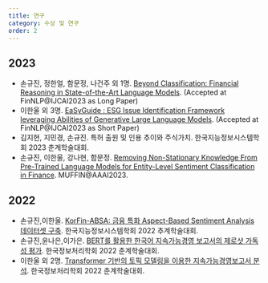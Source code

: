 ```yaml
---
title: 연구
category: 수상 및 연구
order: 2
---
```


## 2023
  - 손규진, 정한얼, 함문정, 나건주 외 1명. [Beyond Classification: Financial Reasoning in State-of-the-Art Language Models](https://arxiv.org/abs/2305.01505). (Accepted at FinNLP@IJCAI2023 as Long Paper)
  - 이한울 외 3명. [EaSyGuide : ESG Issue Identification Framework leveraging Abilities of Generative Large Language Models](https://arxiv.org/abs/2306.06662). (Accepted at FinNLP@IJCAI2023 as Short Paper)
  - 김지현, 지민경, 손규진. 특허 출원 및 인용 추이와 주식가치. 한국지능정보시스템학회 2023 춘계학술대회.
  - 손규진, 이한울, 강나현, 함문정. [Removing Non-Stationary Knowledge From Pre-Trained Language Models for Entity-Level Sentiment Classification in Finance](https://arxiv.org/abs/2301.03136). MUFFIN@AAAI2023.
    
## 2022
  - 손규진,이한울. [KorFin-ABSA: 금융 특화 Aspect-Based Sentiment Analysis 데이터셋 구축](https://kiiss.or.kr/conference/conf/sub03.html). 한국지능정보시스템학회 2022 추계학술대회.
  - 손규진,윤나은,이가은. [BERT를 활용한 한국어 지속가능경영 보고서의 제로샷 가독성 평가](https://doi.org/10.3745/PKIPS.y2022m05a.456). 한국정보처리학회 2022 춘계학술대회.
  - 이한울 외 2명. [Transformer 기반의 토픽 모델링을 이용한 지속가능경영보고서 분석](https://doi.org/10.3745/PKIPS.y2022m05a.464). 한국정보처리학회 2022 춘계학술대회.
